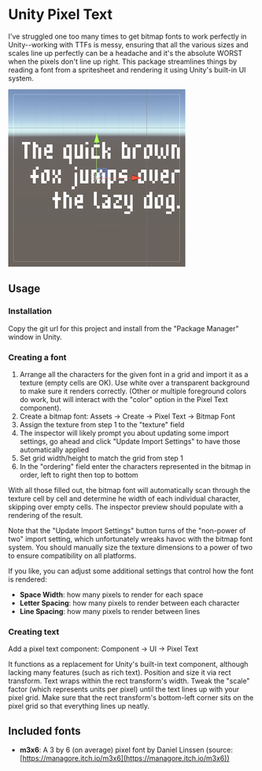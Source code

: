 # Unity Pixel Text

I've struggled one too many times to get bitmap fonts to work perfectly in Unity--working with TTFs is messy, ensuring that all the various sizes and scales line up perfectly can be a headache and it's the absolute WORST when the pixels don't line up right. This package streamlines things by reading a font from a spritesheet and rendering it using Unity's built-in UI system.

![A pixel text component in the Unity scene view](https://raw.githubusercontent.com/garden-nomes/unity-pixel-text/main/Thumbnail.png)

## Usage

### Installation

Copy the git url for this project and install from the "Package Manager" window in Unity.

### Creating a font

1. Arrange all the characters for the given font in a grid and import it as a texture (empty cells are OK). Use white over a transparent background to make sure it renders correctly. (Other or multiple foreground colors do work, but will interact with the "color" option in the Pixel Text component).
2. Create a bitmap font: Assets -> Create -> Pixel Text -> Bitmap Font
3. Assign the texture from step 1 to the "texture" field
4. The inspector will likely prompt you about updating some import settings, go ahead and click "Update Import Settings" to have those automatically applied
5. Set grid width/height to match the grid from step 1
6. In the "ordering" field enter the characters represented in the bitmap in order, left to right then top to bottom

With all those filled out, the bitmap font will automatically scan through the texture cell by cell and determine he width of each individual character, skipping over empty cells. The inspector preview should populate with a rendering of the result.

Note that the "Update Import Settings" button turns of the "non-power of two" import setting, which unfortunately wreaks havoc with the bitmap font system. You should manually size the texture dimensions to a power of two to ensure compatibility on all platforms.

If you like, you can adjust some additional settings that control how the font is rendered:

- **Space Width**: how many pixels to render for each space
- **Letter Spacing**: how many pixels to render between each character
- **Line Spacing**: how many pixels to render between lines

### Creating text

Add a pixel text component: Component -> UI -> Pixel Text

It functions as a replacement for Unity's built-in text component, although lacking many features (such as rich text). Position and size it via rect transform. Text wraps within the rect transform's width. Tweak the "scale" factor (which represents units per pixel) until the text lines up with your pixel grid. Make sure that the rect transform's bottom-left corner sits on the pixel grid so that everything lines up neatly.

## Included fonts

- **m3x6**: A 3 by 6 (on average) pixel font by Daniel Linssen (source: [https://managore.itch.io/m3x6](https://managore.itch.io/m3x6))
